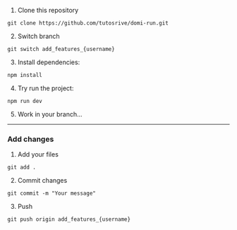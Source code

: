 1. Clone this repository
```shell
git clone https://github.com/tutosrive/domi-run.git
```
2. Switch branch
```shell
git switch add_features_{username}
```
3. Install dependencies:
```shell
npm install
```
4. Try run the project:
```shell
npm run dev
```
5. Work in your branch...

---

### Add changes

1. Add your files
```shell
git add .
```
2. Commit changes
```shell
git commit -m "Your message"
```
3. Push
```shell
git push origin add_features_{username}
```